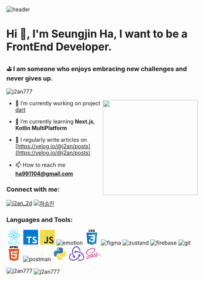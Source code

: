 
![header](https://capsule-render.vercel.app/api?type=waving&color=auto&height=230&section=header&text=J2AN's%20Github&fontSize=70&animation=fadeIn&fontAlignY=38&desc=Frontend%20Developer&descAlignY=51&descAlign=62)
<h1 align="left">Hi 👋, I'm Seungjin Ha, I want to be a FrontEnd Developer.</h1>
<h3 align="left">⛳ I am someone who enjoys embracing new challenges and never gives up.</h3>

<p align="left"> <img src="https://komarev.com/ghpvc/?username=j2an777&label=Profile%20views&color=0e75b6&style=flat" alt="j2an777" /> </p>
<img align="right" src="https://github.com/user-attachments/assets/cb69c5f0-3816-493a-b1d8-994c964ce916" width="250" height="250" />

- 🔭 I’m currently working on project [dart](https://www.dartgallery.site)

- 🌱 I’m currently learning **Next.js**, **Kotlin MultiPlatform**

- 📝 I regularly write articles on [https://velog.io/@j2an/posts](https://velog.io/@j2an/posts)

- 📫 How to reach me **ha991104@gmail.com**

<h3 align="left">Connect with me:</h3>
<p align="left">
<a href="https://instagram.com/j2an_2d" target="blank"><img align="center" src="https://raw.githubusercontent.com/rahuldkjain/github-profile-readme-generator/master/src/images/icons/Social/instagram.svg" alt="j2an_2d" height="30" width="40" /></a>
<a href="https://www.youtube.com/@j2an777" target="blank"><img align="center" src="https://raw.githubusercontent.com/rahuldkjain/github-profile-readme-generator/master/src/images/icons/Social/youtube.svg" alt="하승진" height="30" width="40" /></a>
</p>

<h3 align="left">Languages and Tools:</h3>
<p align="left">
  <img src="https://raw.githubusercontent.com/devicons/devicon/master/icons/react/react-original-wordmark.svg" alt="react" width="40" height="40"/>
  <img src="https://raw.githubusercontent.com/devicons/devicon/master/icons/typescript/typescript-original.svg" alt="typescript" width="40" height="40"/>
  <img src="https://raw.githubusercontent.com/devicons/devicon/master/icons/javascript/javascript-original.svg" alt="javascript" width="40" height="40"/>
  <img src="https://github.com/user-attachments/assets/e2d62075-7289-4402-b36c-6e39361ac70b" alt="emotion" width="40" height="40" />
  <img src="https://raw.githubusercontent.com/devicons/devicon/master/icons/css3/css3-original-wordmark.svg" alt="css3" width="40" height="40"/>
  <img src="https://www.vectorlogo.zone/logos/figma/figma-icon.svg" alt="figma" width="40" height="40"/>
  <img src="https://github.com/user-attachments/assets/e491d87c-48b0-46d8-80ab-afe765653358" alt="zustand" width="40" height="40" />
  <img src="https://www.vectorlogo.zone/logos/firebase/firebase-icon.svg" alt="firebase" width="40" height="40"/>
  <img src="https://www.vectorlogo.zone/logos/git-scm/git-scm-icon.svg" alt="git" width="40" height="40"/>
  <img src="https://raw.githubusercontent.com/devicons/devicon/master/icons/html5/html5-original-wordmark.svg" alt="html5" width="40" height="40"/>
  <img src="https://www.vectorlogo.zone/logos/getpostman/getpostman-icon.svg" alt="postman" width="40" height="40"/>
  <img src="https://raw.githubusercontent.com/devicons/devicon/master/icons/python/python-original.svg" alt="python" width="40" height="40"/>
  <img src="https://raw.githubusercontent.com/devicons/devicon/master/icons/redux/redux-original.svg" alt="redux" width="40" height="40"/>
  <img src="https://raw.githubusercontent.com/devicons/devicon/master/icons/sass/sass-original.svg" alt="sass" width="40" height="40"/>
</p>

<p><img align="left" src="https://github-readme-stats.vercel.app/api/top-langs?username=j2an777&show_icons=true&locale=en&layout=compact" alt="j2an777" /></p>
<p>&nbsp;<img align="center" src="https://github-readme-stats.vercel.app/api?username=j2an777&show_icons=true&locale=en" alt="j2an777" /></p>

<!--
**j2an777/j2an777** is a ✨ _special_ ✨ repository because its `README.md` (this file) appears on your GitHub profile.

Here are some ideas to get you started:

- 🔭 I’m currently working on ...
- 🌱 I’m currently learning ...
- 👯 I’m looking to collaborate on ...
- 🤔 I’m looking for help with ...
- 💬 Ask me about ...
- 📫 How to reach me: ...
- 😄 Pronouns: ...
- ⚡ Fun fact: ...
-->
